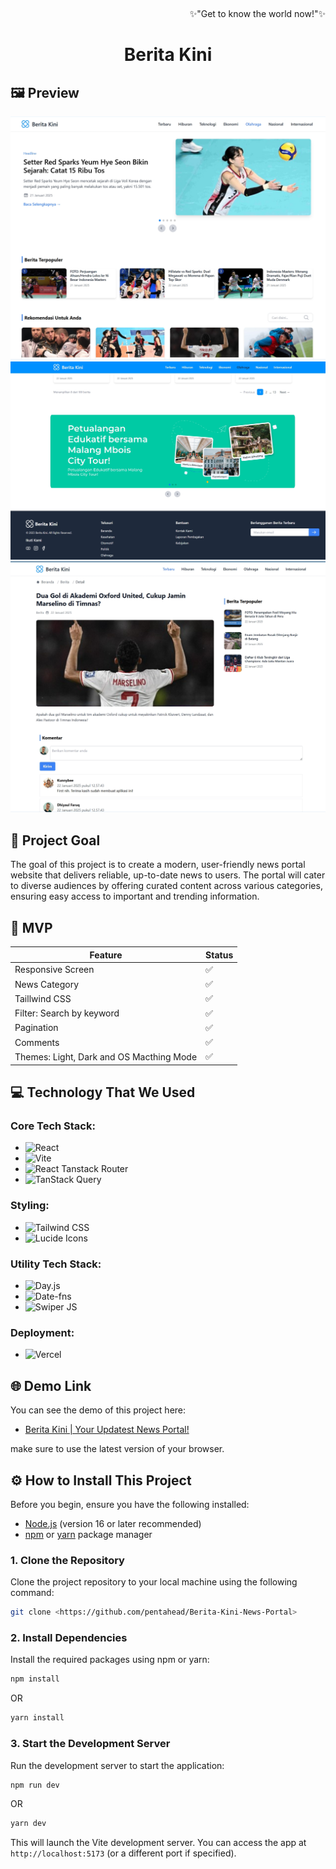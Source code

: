 ﻿﻿﻿<p align="right">:sparkles:"Get to know the world now!":sparkles:</p>

<h1 align="center">Berita Kini </h1>
<p align="center">

</p>

## 🖼️ Preview

<img src="./mockups/preview1.png" alt="preview">
<img src="./mockups/preview2.png" alt="preview">
<img src="./mockups/preview3.png" alt="preview">

## 🎯 Project Goal
The goal of this project is to create a modern, user-friendly news portal website that delivers reliable, up-to-date news to users. The portal will cater to diverse audiences by offering curated content across various categories, ensuring easy access to important and trending information.

## 🚩 MVP

| Feature                                  | Status |
| ---------------------------------------- | ------ |
| Responsive Screen                        | ✅     |
| News Category                            | ✅     |
| Taillwind CSS                            | ✅     |
| Filter: Search by keyword                | ✅     |
| Pagination                               | ✅     |
| Comments                                 | ✅     |
| Themes: Light, Dark and OS Macthing Mode | ✅     |

## 💻 Technology That We Used

### Core Tech Stack:

- ![React](https://img.shields.io/badge/-React-61DAFB?logo=react&logoColor=white&style=for-the-badge)
- ![Vite](https://img.shields.io/badge/-Vite-646CFF?logo=vite&logoColor=white&style=for-the-badge)
- ![React Tanstack Router](https://img.shields.io/badge/-React%20Tanstack%20Router-0078D4?logo=react&logoColor=white&style=for-the-badge)
- ![TanStack Query](https://img.shields.io/badge/-TanStack%20Query-FB4F7F?logo=react&logoColor=white&style=for-the-badge)

### Styling:

- ![Tailwind CSS](https://img.shields.io/badge/-Tailwind%20CSS-38B2AC?logo=tailwind-css&logoColor=white&style=for-the-badge)
- ![Lucide Icons](https://img.shields.io/badge/-Lucide%20Icons-0D1117?logo=react&logoColor=white&style=for-the-badge)

### Utility Tech Stack:

- ![Day.js](https://img.shields.io/badge/-Day.js-FF5F6D?logo=javascript&logoColor=white&style=for-the-badge)
- ![Date-fns](https://img.shields.io/badge/-Date%20fns-FF6F61?logo=javascript&logoColor=white&style=for-the-badge)
- ![Swiper JS](https://img.shields.io/badge/-Swiper%20JS-6332F6?logo=swiper&logoColor=white&style=for-the-badge)

### Deployment:

- ![Vercel](https://img.shields.io/badge/-Vercel-000000?logo=vercel&logoColor=white&style=for-the-badge)

## 🌐 Demo Link

You can see the demo of this project here:

- [Berita Kini | Your Updatest News Portal!](https://berita-kini-iota.vercel.app/)

make sure to use the latest version of your browser.

## ⚙️ How to Install This Project

Before you begin, ensure you have the following installed:

- [Node.js](https://nodejs.org/) (version 16 or later recommended)
- [npm](https://www.npmjs.com/) or [yarn](https://yarnpkg.com/) package manager

### 1. Clone the Repository

Clone the project repository to your local machine using the following command:
```bash
git clone <https://github.com/pentahead/Berita-Kini-News-Portal>
```
### 2. Install Dependencies

Install the required packages using npm or yarn:
```bash
npm install
```
OR
```bash
yarn install
```

### 3. Start the Development Server

Run the development server to start the application:
```bash
npm run dev
```
OR
```bash
yarn dev
```
This will launch the Vite development server. You can access the app at `http://localhost:5173` (or a different port if specified).